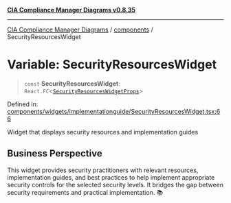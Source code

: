 [**CIA Compliance Manager Diagrams v0.8.35**](../../README.md)

***

[CIA Compliance Manager Diagrams](../../modules.md) / [components](../README.md) / SecurityResourcesWidget

# Variable: SecurityResourcesWidget

> `const` **SecurityResourcesWidget**: `React.FC`\<[`SecurityResourcesWidgetProps`](../widgets/implementationguide/SecurityResourcesWidget/interfaces/SecurityResourcesWidgetProps.md)\>

Defined in: [components/widgets/implementationguide/SecurityResourcesWidget.tsx:66](https://github.com/Hack23/cia-compliance-manager/blob/b297770fc62abf558e2711cd029bbbe74e6c5cfb/src/components/widgets/implementationguide/SecurityResourcesWidget.tsx#L66)

Widget that displays security resources and implementation guides

## Business Perspective

This widget provides security practitioners with relevant resources,
implementation guides, and best practices to help implement appropriate
security controls for the selected security levels. It bridges the gap
between security requirements and practical implementation. 📚
